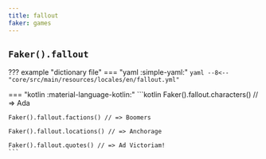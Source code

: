 ```yaml
---
title: fallout
faker: games
---
```


## `Faker().fallout`

??? example "dictionary file"
    === "yaml :simple-yaml:"
        ```yaml
        --8<-- "core/src/main/resources/locales/en/fallout.yml"
        ```

=== "kotlin :material-language-kotlin:"
    ```kotlin
    Faker().fallout.characters() // => Ada

    Faker().fallout.factions() // => Boomers

    Faker().fallout.locations() // => Anchorage

    Faker().fallout.quotes() // => Ad Victoriam!
    ```
